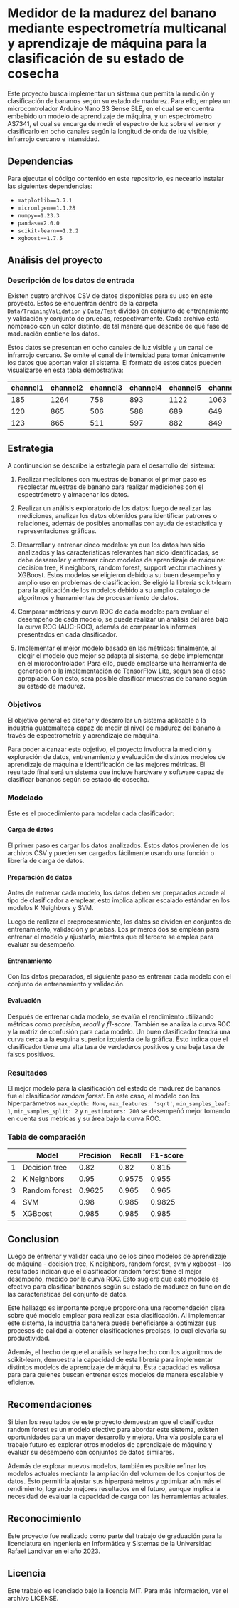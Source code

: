 # Medidor de la madurez del banano mediante espectrometría multicanal y aprendizaje de máquina para la clasificación de su estado de cosecha

Este proyecto busca implementar un sistema que pemita la medición y clasificación de bananos según su estado de madurez. Para ello, emplea un microcontrolador Arduino Nano 33 Sense BLE, en el cual se encuentra embebido un modelo de aprendizaje de máquina, y un espectrómetro AS7341, el cual se encarga de medir el espectro de luz sobre el sensor y clasificarlo en ocho canales según la longitud de onda de luz visible, infrarrojo cercano e intensidad.

## Dependencias

Para ejecutar el código contenido en este repositorio, es neceario instalar las siguientes dependencias:

- `matplotlib==3.7.1`
- `micromlgen==1.1.28`
- `numpy==1.23.3`
- `pandas==2.0.0`
- `scikit-learn==1.2.2`
- `xgboost==1.7.5`

## Análisis del proyecto

### Descripción de los datos de entrada

Existen cuatro archivos CSV de datos disponibles para su uso en este proyecto. Estos se encuentran dentro de la carpeta `Data/TrainingValidation` y `Data/Test` dividos en conjunto de entrenamiento y validación y conjunto de pruebas, respectivamente. Cada archivo está nombrado con un color distinto, de tal manera que describe de qué fase de maduración contiene los datos.

Estos datos se presentan en ocho canales de luz visible y un canal de infrarrojo cercano. Se omite el canal de intensidad para tomar únicamente los datos que aportan valor al sistema. El formato de estos datos pueden visualizarse en esta tabla demostrativa:

| channel1 | channel2 | channel3 | channel4 | channel5 | channel6 | channel7 | channel8 | nir |
| -------- | -------- | -------- | -------- | -------- | -------- | -------- | -------- | --- |
| 185      | 1264     | 758      | 893      | 1122     | 1063     | 838      | 473      | 176 |
| 120      | 865      | 506      | 588      | 689      | 649      | 500      | 287      | 122 |
| 123      | 865      | 511      | 597      | 882      | 849      | 669      | 374      | 130 |

## Estrategia

A continuación se describe la estrategia para el desarrollo del sistema:

1. Realizar mediciones con muestras de banano: el primer paso es recolectar muestras de banano para realizar mediciones con el espectrómetro y almacenar los datos.

2. Realizar un análisis exploratorio de los datos: luego de realizar las mediciones, analizar los datos obtenidos para identificar patrones o relaciones, además de posibles anomalías con ayuda de estadística y representaciones gráficas.

3. Desarrollar y entrenar cinco modelos: ya que los datos han sido analizados y las características relevantes han sido identificadas, se debe desarrollar y entrenar cinco modelos de aprendizaje de máquina: decision tree, K neighbors, random forest, support vector machines y XGBoost. Estos modelos se eligieron debido a su buen desempeño y amplio uso en problemas de clasificación. Se eligió la librería scikit-learn para la aplicación de los modelos debido a su amplio catálogo de algoritmos y herramientas de procesamiento de datos.

4. Comparar métricas y curva ROC de cada modelo: para evaluar el desempeño de cada modelo, se puede realizar un análisis del área bajo la curva ROC (AUC-ROC), además de comparar los informes presentados en cada clasificador.

5. Implementar el mejor modelo basado en las métricas: finalmente, al elegir el modelo que mejor se adapta al sistema, se debe implementar en el microcontrolador. Para ello, puede emplearse una herramienta de generación o la implementación de TensorFlow Lite, según sea el caso apropiado. Con esto, será posible clasificar muestras de banano según su estado de madurez.

### Objetivos

El objetivo general es diseñar y desarrollar un sistema aplicable a la industria guatemalteca capaz de medir el nivel de madurez del banano a través de espectrometría y aprendizaje de máquina.

Para poder alcanzar este objetivo, el proyecto involucra la medición y exploración de datos, entrenamiento y evaluación de distintos modelos de aprendizaje de máquina e identificación de las mejores métricas. El resultado final será un sistema que incluye hardware y software capaz de clasificar bananos según se estado de cosecha.

### Modelado

Este es el procedimiento para modelar cada clasificador:

#### Carga de datos

El primer paso es cargar los datos analizados. Estos datos provienen de los archivos CSV y pueden ser cargados fácilmente usando una función o librería de carga de datos.

#### Preparación de datos

Antes de entrenar cada modelo, los datos deben ser preparados acorde al tipo de clasificador a emplear, esto implica aplicar escalado estándar en los modelos K Neighbors y SVM.

Luego de realizar el preprocesamiento, los datos se dividen en conjuntos de entrenamiento, validación y pruebas. Los primeros dos se emplean para entrenar el modelo y ajustarlo, mientras que el tercero se emplea para evaluar su desempeño.

#### Entrenamiento

Con los datos preparados, el siguiente paso es entrenar cada modelo con el conjunto de entrenamiento y validación.

#### Evaluación

Después de entrenar cada modelo, se evalúa el rendimiento utilizando métricas como *precision*, *recall* y *f1-score*. También se analiza la curva ROC y la matriz de confusión para cada modelo. Un buen clasificador tendrá una curva cerca a la esquina superior izquierda de la gráfica. Esto indica que el clasificador tiene una alta tasa de verdaderos positivos y una baja tasa de falsos positivos.

### Resultados

El mejor modelo para la clasificación del estado de madurez de bananos fue el clasificador *random forest*. En este caso, el modelo con los hiperparámetros `max_depth: None`, `max_features: 'sqrt'`, `min_samples_leaf: 1`, `min_samples_split: 2` y `n_estimators: 200` se desempeñó mejor tomando en cuenta sus métricas y su área bajo la curva ROC.

### Tabla de comparación

|     | Model         | Precision | Recall | F1-score |
| --- | ------------- | --------- | ------ | -------- |
| 1   | Decision tree | 0.82      | 0.82   | 0.815    |
| 2   | K Neighbors   | 0.95      | 0.9575 | 0.955    |
| 3   | Random forest | 0.9625    | 0.965  | 0.965    |
| 4   | SVM           | 0.98      | 0.985  | 0.9825   |
| 5   | XGBoost       | 0.985     | 0.985  | 0.985    |

## Conclusion

Luego de entrenar y validar cada uno de los cinco modelos de aprendizaje de máquina - decision tree, K neighbors, random forest, svm y xgboost - los resultados indican que el clasificador random forest tiene el mejor desempeño, medido por la curva ROC. Esto sugiere que este modelo es efectivo para clasificar bananos según su estado de madurez en función de las características del conjunto de datos.

Este hallazgo es importante porque proporciona una recomendación clara sobre qué modelo emplear para realizar esta clasificación. Al implementar este sistema, la industria bananera puede beneficiarse al optimizar sus procesos de calidad al obtener clasificaciones precisas, lo cual elevaría su productividad.

Además, el hecho de que el análisis se haya hecho con los algoritmos de scikit-learn, demuestra la capacidad de esta librería para implementar distintos modelos de aprendizaje de máquina. Esta capacidad es valiosa para para quienes buscan entrenar estos modelos de manera escalable y eficiente.

## Recomendaciones

Si bien los resultados de este proyecto demuestran que el clasificador random forest es un modelo efectivo para abordar este sistema, existen oportunidades para un mayor desarrollo y mejora. Una vía posible para el trabajo futuro es explorar otros modelos de aprendizaje de máquina y evaluar su desempeño con conjuntos de datos similares.

Además de explorar nuevos modelos, también es posible refinar los modelos actuales mediante la ampliación del volumen de los conjuntos de datos. Esto permitiría ajustar sus hiperparámetros y optimizar aún más el rendimiento, logrando mejores resultados en el futuro, aunque implica la necesidad de evaluar la capacidad de carga con las herramientas actuales.

## Reconocimiento

Este proyecto fue realizado como parte del trabajo de graduación para la licenciatura en Ingeniería en Informática y Sistemas de la Universidad Rafael Landívar en el año 2023.

## Licencia

Este trabajo es licenciado bajo la licencia MIT. Para más información, ver el archivo LICENSE.